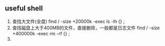 ## useful shell

1. 查找大文件(全盘)
        find / -size +20000k -exec ls -lh {} \;
2. 查找磁盘上大于400MB的文件，直接删除，一般都是日志文件
        find / -size +400000k -exec rm -rf {} \;
3. 

